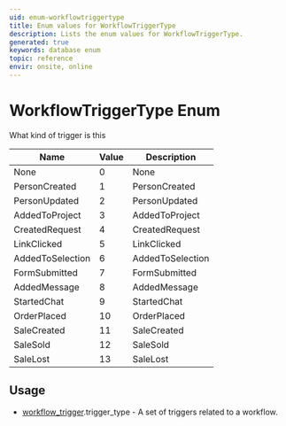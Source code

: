 ```yaml
---
uid: enum-workflowtriggertype
title: Enum values for WorkflowTriggerType
description: Lists the enum values for WorkflowTriggerType.
generated: true
keywords: database enum
topic: reference
envir: onsite, online
---
```


# WorkflowTriggerType Enum

What kind of trigger is this

| Name | Value | Description |
|------|-------|-------------|
|None|0|None|
|PersonCreated|1|PersonCreated|
|PersonUpdated|2|PersonUpdated|
|AddedToProject|3|AddedToProject|
|CreatedRequest|4|CreatedRequest|
|LinkClicked|5|LinkClicked|
|AddedToSelection|6|AddedToSelection|
|FormSubmitted|7|FormSubmitted|
|AddedMessage|8|AddedMessage|
|StartedChat|9|StartedChat|
|OrderPlaced|10|OrderPlaced|
|SaleCreated|11|SaleCreated|
|SaleSold|12|SaleSold|
|SaleLost|13|SaleLost|

## Usage

* [workflow_trigger](../workflow-trigger.md).trigger_type - A set of triggers related to a workflow.
